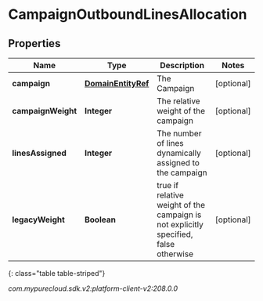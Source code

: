 # CampaignOutboundLinesAllocation


## Properties

| Name | Type | Description | Notes |
| ------------ | ------------- | ------------- | ------------- |
| **campaign** | [**DomainEntityRef**](DomainEntityRef) | The Campaign |  [optional] |
| **campaignWeight** | **Integer** | The relative weight of the campaign |  [optional] |
| **linesAssigned** | **Integer** | The number of lines dynamically assigned to the campaign |  [optional] |
| **legacyWeight** | **Boolean** | true if relative weight of the campaign is not explicitly specified, false otherwise |  [optional] |
{: class="table table-striped"}




_com.mypurecloud.sdk.v2:platform-client-v2:208.0.0_
